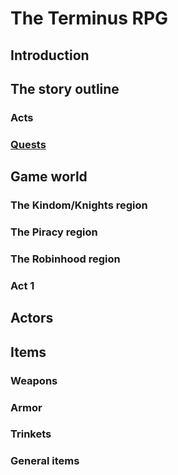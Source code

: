 # The Terminus RPG

## Introduction

## The story outline

### Acts

### [Quests](terminus-quests.md)

## Game world

### The Kindom/Knights region

### The Piracy region

### The Robinhood region

### Act 1

## Actors

## Items

### Weapons

### Armor

### Trinkets

### General items
